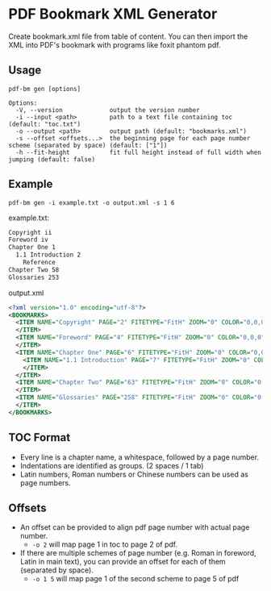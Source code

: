 # PDF Bookmark XML Generator

Create bookmark.xml file from table of content.
You can then import the XML into PDF's bookmark with programs like foxit phantom pdf.

## Usage

`pdf-bm gen [options]`

```
Options:
  -V, --version             output the version number
  -i --input <path>         path to a text file containing toc (default: "toc.txt")
  -o --output <path>        output path (default: "bookmarks.xml")
  -s --offset <offsets...>  the beginning page for each page number scheme (separated by space) (default: ["1"])
  -h --fit-height           fit full height instead of full width when jumping (default: false)
```

## Example

`pdf-bm gen -i example.txt -o output.xml -s 1 6 `

example.txt:
```txt
Copyright ii
Foreword iv
Chapter One 1
  1.1 Introduction 2
    Reference
Chapter Two 58
Glossaries 253
```

output.xml
```xml
<?xml version="1.0" encoding="utf-8"?>
<BOOKMARKS>
  <ITEM NAME="Copyright" PAGE="2" FITETYPE="FitH" ZOOM="0" COLOR="0,0,0" STYLE="notbold,notitalic" ACTION="" Open="true" INDENT="0">
  </ITEM>
  <ITEM NAME="Foreword" PAGE="4" FITETYPE="FitH" ZOOM="0" COLOR="0,0,0" STYLE="notbold,notitalic" ACTION="" Open="true" INDENT="0">
  </ITEM>
  <ITEM NAME="Chapter One" PAGE="6" FITETYPE="FitH" ZOOM="0" COLOR="0,0,0" STYLE="notbold,notitalic" ACTION="" Open="true" INDENT="0">
    <ITEM NAME="1.1 Introduction" PAGE="7" FITETYPE="FitH" ZOOM="0" COLOR="0,0,0" STYLE="notbold,notitalic" ACTION="" Open="true" INDENT="1">
    </ITEM>
  </ITEM>
  <ITEM NAME="Chapter Two" PAGE="63" FITETYPE="FitH" ZOOM="0" COLOR="0,0,0" STYLE="notbold,notitalic" ACTION="" Open="true" INDENT="0">
  </ITEM>
  <ITEM NAME="Glossaries" PAGE="258" FITETYPE="FitH" ZOOM="0" COLOR="0,0,0" STYLE="notbold,notitalic" ACTION="" Open="true" INDENT="0">
  </ITEM>
</BOOKMARKS>
```

## TOC Format

- Every line is a chapter name, a whitespace, followed by a page number.
- Indentations are identified as groups. (2 spaces / 1 tab)
- Latin numbers, Roman numbers or Chinese numbers can be used as page numbers. 

## Offsets

- An offset can be provided to align pdf page number with actual page number.
  - `-o 2` will map page 1 in toc to page 2 of pdf. 
- If there are multiple schemes of page number (e.g. Roman in foreword, Latin in main text), you can provide an offset for each of them (separated by space).
  - `-o 1 5` will map page 1 of the second scheme to page 5 of pdf